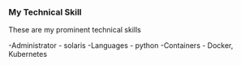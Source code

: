 ### My Technical Skill

These are my prominent technical skills


 -Administrator - solaris
 -Languages - python
 -Containers - Docker, Kubernetes
